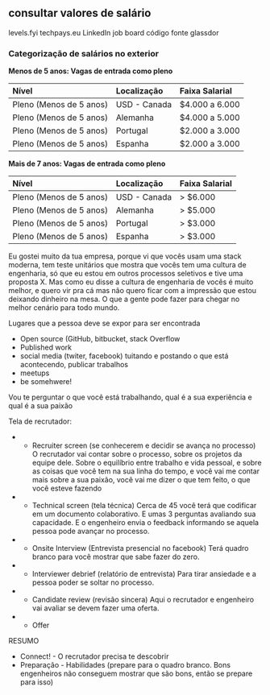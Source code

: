 ## consultar valores de salário
levels.fyi
techpays.eu
LinkedIn
job board
código fonte
glassdor


### Categorização de salários no exterior
**Menos de 5 anos: Vagas de entrada como pleno**

| Nível                   | Localização   | Faixa Salarial |
| :------------           | :------------ | :------------- |
| Pleno (Menos de 5 anos) | USD - Canada  | $4.000 a 6.000 |
| Pleno (Menos de 5 anos) | Alemanha      | $4.000 a 5.000 |
| Pleno (Menos de 5 anos) | Portugal      | $2.000 a 3.000 |
| Pleno (Menos de 5 anos) | Espanha       | $2.000 a 3.000 |

**Mais de 7 anos: Vagas de entrada como pleno**

| Nível                   | Localização   | Faixa Salarial |
| :------------           | :------------ | :------------- |
| Pleno (Menos de 5 anos) | USD - Canada  | > $6.000       |
| Pleno (Menos de 5 anos) | Alemanha      | > $5.000       |
| Pleno (Menos de 5 anos) | Portugal      | > $3.000       |
| Pleno (Menos de 5 anos) | Espanha       | > $3.000       |


Eu gostei muito da tua empresa, porque vi que vocês usam uma stack moderna, tem teste unitários que mostra que vocês tem uma cultura de engenharia, só que eu estou em outros processos seletivos e tive uma proposta X. Mas como eu disse a cultura de engenharia de vocês é muito melhor, e quero vir pra cá mas não quero ficar com a impressão que estou deixando dinheiro na mesa. O que a gente pode fazer para chegar no melhor cenário para todo mundo.


Lugares que a pessoa deve se expor para ser encontrada

- Open source (GitHub, bitbucket, stack Overflow
- Published work
- social media (twiter, facebook) tuitando e postando o que está acontecendo, publicar trabalhos
- meetups
- be somehwere!


Vou te perguntar o que você está trabalhando, qual é a sua experiência e qual é a sua paixão

Tela de recrutador:
- - Recruiter screen (se conhecerem e decidir se avança no processo)
O recrutador vai contar sobre o processo, sobre os projetos da equipe dele. Sobre o equilíbrio entre trabalho e vida pessoal, e sobre as coisas que você tem na sua linha do tempo, e você vai me contar mais sobre a sua paixão, você vai me dizer o que tem feito, o que você esteve fazendo 

- - Technical screen (tela técnica)
Cerca de 45 você terá que codificar em um documento colaborativo. E umas 3 perguntas avaliando sua capacidade. E o engenheiro envia o feedback informando se aquela pessoa pode avançar no processo.

- - Onsite Interview (Entrevista presencial no facebook)
Terá quadro branco para você mostrar que sabe fazer do zero.

- - Interviewer debrief (relatório de entrevista)
Para tirar ansiedade e a pessoa poder se soltar no processo.

- - Candidate review (revisão sincera)
Aqui o recrutador e engenheiro vai avaliar se devem fazer uma oferta.

- - Offer

RESUMO
- Connect! - O recrutador precisa te descobrir
- Preparação - Habilidades (prepare para o quadro branco. Bons engenheiros não conseguem mostrar que são bons, então se prepare para isso)
